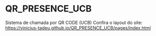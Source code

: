 # QR_PRESENCE_UCB
Sistema de chamada por QR CODE (UCB)
Confira o layout do site:
https://vinicius-tadeu.github.io/QR_PRESENCE_UCB/pages/index.html
